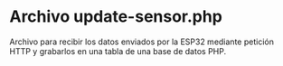# Archivo update-sensor.php
Archivo para recibir los datos enviados por la ESP32 mediante petición HTTP y grabarlos en una tabla de una base de datos PHP.
